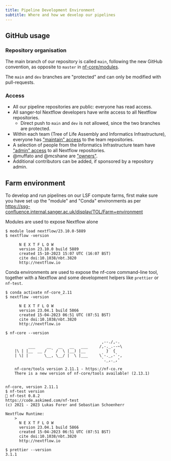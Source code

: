 ```yaml
---
title: Pipeline Development Environment
subtitle: Where and how we develop our pipelines
---
```


## GitHub usage

### Repository organisation

The main branch of our repository is called `main`, following the new GitHub convention, as opposite to `master` in [nf-core/modules](https://github.com/nf-core/modules).

The `main` and `dev` branches are "protected" and can only be modified with pull-requests.

### Access

- All our pipeline repositories are public: everyone has read access.
- All sanger-tol Nextflow developers have write access to all Nextflow repositories.
  - Direct push to `main` and `dev` is not allowed, since the two branches are protected.
- Within each team (Tree of Life Assembly and Informatics Infrastructure), everyone has ["maintain" access](https://docs.github.com/en/organizations/managing-user-access-to-your-organizations-repositories/managing-repository-roles/repository-roles-for-an-organization#permissions-for-each-role) to the team repositories.
- A selection of people from the Informatics Infrastructure team have ["admin" access](https://docs.github.com/en/organizations/managing-user-access-to-your-organizations-repositories/managing-repository-roles/repository-roles-for-an-organization#permissions-for-each-role) to all Nextflow repositories.
- @muffato and @mcshane are ["owners"](https://docs.github.com/en/organizations/managing-peoples-access-to-your-organization-with-roles/roles-in-an-organization#permissions-for-organization-roles).
- Additional contributors can be added, if sponsored by a repository admin.

## Farm environment

To develop and run pipelines on our LSF compute farms, first make sure you have set up the "module" and "Conda" environments as per https://ssg-confluence.internal.sanger.ac.uk/display/TOL/Farm+environment

Modules are used to expose Nextflow alone

```
$ module load nextflow/23.10.0-5889 
$ nextflow -version

      N E X T F L O W
      version 23.10.0 build 5889
      created 15-10-2023 15:07 UTC (16:07 BST)
      cite doi:10.1038/nbt.3820
      http://nextflow.io
```

Conda environments are used to expose the nf-core command-line tool, together with a Nextflow and some development helpers like `prettier` or `nf-test`.


```
$ conda activate nf-core_2.11
$ nextflow -version

      N E X T F L O W
      version 23.04.1 build 5866
      created 15-04-2023 06:51 UTC (07:51 BST)
      cite doi:10.1038/nbt.3820
      http://nextflow.io

$ nf-core --version

                                          ,--./,-.
          ___     __   __   __   ___     /,-._.--~\
    |\ | |__  __ /  ` /  \ |__) |__         }  {
    | \| |       \__, \__/ |  \ |___     \`-._,-`-,
                                          `._,._,'

    nf-core/tools version 2.11.1 - https://nf-co.re
    There is a new version of nf-core/tools available! (2.13.1)


nf-core, version 2.11.1
$ nf-test version
🚀 nf-test 0.8.2
https://code.askimed.com/nf-test
(c) 2021 - 2023 Lukas Forer and Sebastian Schoenherr

Nextflow Runtime:
    > 
      N E X T F L O W
      version 23.04.1 build 5866
      created 15-04-2023 06:51 UTC (07:51 BST)
      cite doi:10.1038/nbt.3820
      http://nextflow.io

$ prettier --version
3.1.1
```

